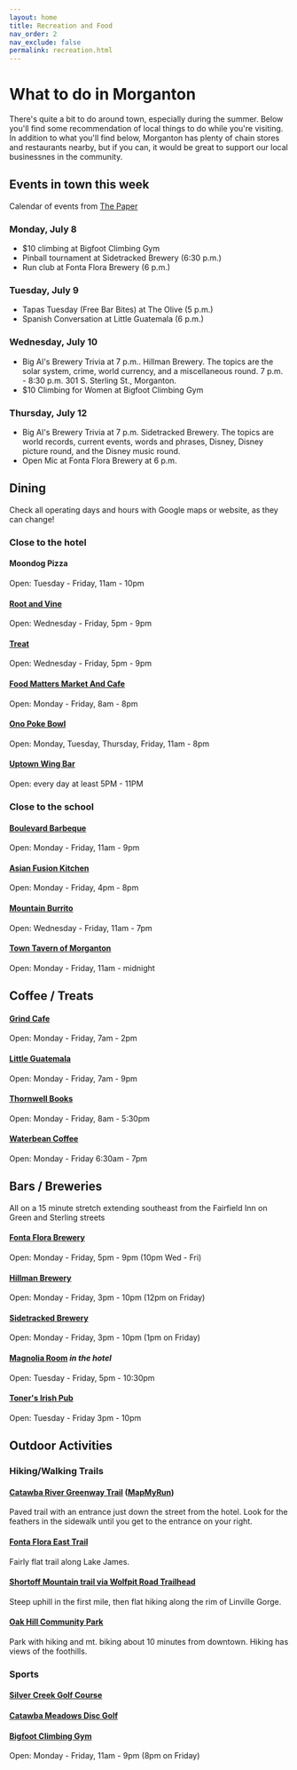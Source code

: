 ```yaml
---
layout: home
title: Recreation and Food
nav_order: 2
nav_exclude: false
permalink: recreation.html
---
```


# What to do in Morganton

There's quite a bit to do around town, especially during the summer. Below you'll find some recommendation of local things to do while you're visiting. In addition to what you'll find below, Morganton has plenty of chain stores and restaurants nearby, but if you can, it would be great to support our local businessnes in the community.

## Events in town this week
﻿Calendar of events from [The Paper](https://www.thepaper.media/calendar/)
### Monday, July 8
- $10 climbing at Bigfoot Climbing Gym
- Pinball tournament at Sidetracked Brewery (6:30 p.m.)
- Run club at Fonta Flora Brewery (6 p.m.)

### Tuesday, July 9
 - Tapas Tuesday (Free Bar Bites) at The Olive (5 p.m.)
 - Spanish Conversation at Little Guatemala (6 p.m.)

### Wednesday, July 10
 - Big Al's Brewery Trivia at 7 p.m.. Hillman Brewery. The topics are the solar system, crime, world currency, and a miscellaneous round. 7 p.m. - 8:30 p.m. 301 S. Sterling St., Morganton.
 - $10 Climbing for Women at Bigfoot Climbing Gym

### Thursday, July 12
 - Big Al's Brewery Trivia at 7 p.m. Sidetracked Brewery. The topics are world records, current events, words and phrases, Disney, Disney picture round, and the Disney music round.
 - Open Mic at Fonta Flora Brewery at 6 p.m.



## Dining
Check all operating days and hours with Google maps or website, as they can change!

### Close to the hotel

#### **Moondog Pizza**
Open: Tuesday - Friday, 11am - 10pm

#### **[Root and Vine](http://rootandvinerestaurant.com/)**
Open: Wednesday - Friday, 5pm - 9pm

#### **[Treat](https://www.treatnc.com/)**
Open: Wednesday - Friday, 5pm - 9pm

#### **[Food Matters Market And Cafe](https://www.foodmattersmarket.com/)**
Open: Monday - Friday, 8am - 8pm

#### **[Ono Poke Bowl](https://ono-pokebowl.com/)**
Open: Monday, Tuesday, Thursday, Friday, 11am - 8pm

#### **[Uptown Wing Bar](https://www.facebook.com/profile.php?id=61551244462025)**
Open: every day at least 5PM - 11PM

### Close to the school

#### **[Boulevard Barbeque](https://www.boulevardbarbeque.com/)**
Open: Monday - Friday, 11am - 9pm

#### **[Asian Fusion Kitchen](https://www.facebook.com/AsianFusionKitchen/)**
Open: Monday - Friday, 4pm - 8pm

#### **[Mountain Burrito](https://www.mountainburritonc.com/)**
Open: Wednesday - Friday, 11am - 7pm

#### **[Town Tavern of Morganton](https://towntavernmorg.com/)**
Open: Monday - Friday, 11am - midnight

## Coffee / Treats

#### **[Grind Cafe](https://places.singleplatform.com/the-grind-cafe-3/menu?ref=google)**
Open: Monday - Friday, 7am - 2pm

#### **[Little Guatemala](https://www.littleguatemala.com/)**
Open: Monday - Friday, 7am - 9pm

#### **[Thornwell Books](http://www.thornwellbooks.com/)**
Open: Monday - Friday, 8am - 5:30pm

#### **[Waterbean Coffee](https://www.waterbean.coffee/)**
Open: Monday - Friday 6:30am - 7pm


## Bars / Breweries
All on a 15 minute stretch extending southeast from the Fairfield Inn on Green and Sterling streets

#### **[Fonta Flora Brewery](http://www.fontaflora.com/)**
Open: Monday - Friday, 5pm - 9pm (10pm Wed - Fri)

#### **[Hillman Brewery](http://www.hillmanbeer.com/)**
Open: Monday - Friday, 3pm - 10pm (12pm on Friday)

#### **[Sidetracked Brewery](https://www.sidetrackedbrew.com/)**
Open: Monday - Friday, 3pm - 10pm (1pm on Friday)

#### **[Magnolia Room](http://www.themagroom.com/)** *in the hotel*
Open: Tuesday - Friday, 5pm - 10:30pm

#### **[Toner's Irish Pub](https://www.facebook.com/p/Toners-Irish-Pub-61552509812002/)**
Open: Tuesday - Friday 3pm - 10pm

## Outdoor Activities

### Hiking/Walking Trails

#### **[Catawba River Greenway Trail](https://goo.gl/maps/xZUW7iemjLcWNe549) ([MapMyRun](https://www.mapmyrun.com/routes/view/6128499313))**
Paved trail with an entrance just down the street from the hotel. Look for the feathers in the sidewalk until you get to the entrance on your right.

#### **[Fonta Flora East Trail](https://www.alltrails.com/explore/trail/us/north-carolina/fonta-flora-trail)**
Fairly flat trail along Lake James.

#### **[Shortoff Mountain trail via Wolfpit Road Trailhead](https://www.alltrails.com/explore/trail/us/north-carolina/shortoff-mountain)**
Steep uphill in the first mile, then flat hiking along the rim of Linville Gorge.

#### **[Oak Hill Community Park](https://www.foothillsconservancy.org/oakhillpark)**
Park with hiking and mt. biking about 10 minutes from downtown. Hiking has views of the foothills.

### Sports

#### **[Silver Creek Golf Course](https://screekgolf.com/)**

#### **[Catawba Meadows Disc Golf](https://goo.gl/maps/sGv2SRjG9wXfhtbW8)**

#### **[Bigfoot Climbing Gym](https://www.bigfootclimbinggym.com/)**
Open: Monday - Friday, 11am - 9pm (8pm on Friday)
